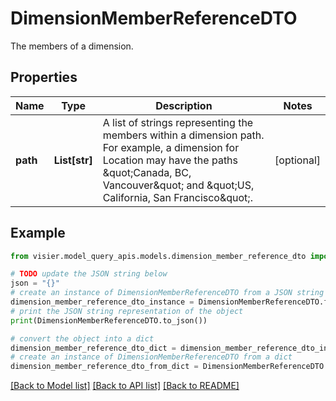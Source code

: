# DimensionMemberReferenceDTO

The members of a dimension.

## Properties

Name | Type | Description | Notes
------------ | ------------- | ------------- | -------------
**path** | **List[str]** | A list of strings representing the members within a dimension path. For example, a dimension for Location  may have the paths \&quot;Canada, BC, Vancouver\&quot; and \&quot;US, California, San Francisco\&quot;. | [optional] 

## Example

```python
from visier.model_query_apis.models.dimension_member_reference_dto import DimensionMemberReferenceDTO

# TODO update the JSON string below
json = "{}"
# create an instance of DimensionMemberReferenceDTO from a JSON string
dimension_member_reference_dto_instance = DimensionMemberReferenceDTO.from_json(json)
# print the JSON string representation of the object
print(DimensionMemberReferenceDTO.to_json())

# convert the object into a dict
dimension_member_reference_dto_dict = dimension_member_reference_dto_instance.to_dict()
# create an instance of DimensionMemberReferenceDTO from a dict
dimension_member_reference_dto_from_dict = DimensionMemberReferenceDTO.from_dict(dimension_member_reference_dto_dict)
```
[[Back to Model list]](../README.md#documentation-for-models) [[Back to API list]](../README.md#documentation-for-api-endpoints) [[Back to README]](../README.md)


